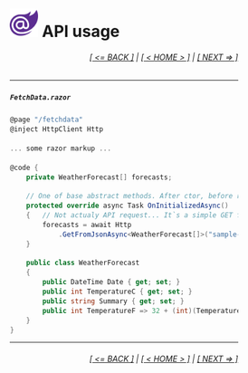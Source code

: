 <div style="width:80%; margin-left:10%;">

# <img src="./images/blazor_logo_transparent.png " width="50" /> API usage

<div style="text-align:right;">

###### [[ <= BACK ]](04.md) | [[ < HOME > ]](00.md) | [[ NEXT => ]](06.md)

</div>

---

##### `FetchData.razor`

```csharp
@page "/fetchdata"
@inject HttpClient Http

... some razor markup ...

@code {
    private WeatherForecast[] forecasts;

    // One of base abstract methods. After ctor, before render.
    protected override async Task OnInitializedAsync()
    {   // Not actualy API request... It`s a simple GET from server
        forecasts = await Http
            .GetFromJsonAsync<WeatherForecast[]>("sample-data/weather.json");
    }

    public class WeatherForecast
    {
        public DateTime Date { get; set; }
        public int TemperatureC { get; set; }
        public string Summary { get; set; }
        public int TemperatureF => 32 + (int)(TemperatureC / 0.5556);
    }
}
```

---

<div style="text-align:right;">

###### [[ <= BACK ]](04.md) | [[ < HOME > ]](00.md) | [[ NEXT => ]](06.md)

</div>

</div>
